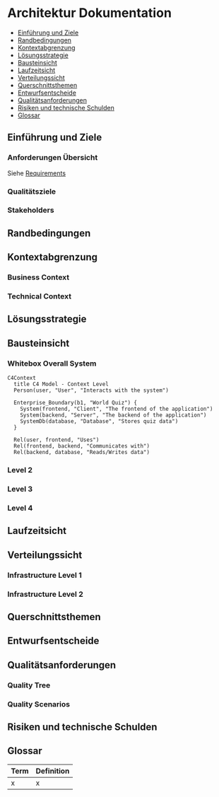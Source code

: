 # Architektur Dokumentation

- [Einführung und Ziele](#einführung-und-ziele)
- [Randbedingungen](#randbedingungen)
- [Kontextabgrenzung](#kontextabgrenzung)
- [Lösungsstrategie](#lösungsstrategie)
- [Bausteinsicht](#bausteinsicht)
- [Laufzeitsicht](#laufzeitsicht)
- [Verteilungssicht](#verteilungssicht)
- [Querschnittsthemen](#querschnittsthemen)
- [Entwurfsentscheide](#entwurfsentscheide)
- [Qualitätsanforderungen](#qualitätsanforderungen)
- [Risiken und technische Schulden](#risiken-und-technische-schulden)
- [Glossar](#glossar)

<!-- TODO: Übersicht über die Problemstellung (Auftrag und Ziel). -->

## Einführung und Ziele

### Anforderungen Übersicht

Siehe [Requirements](./Requirements.md)

### Qualitätsziele



### Stakeholders

<!-- TODO: Randbedingungen, welche bei der Lösung eingehalten werden müssen, z.B. bestehende Systeme, welche unterstützt werden müssen oder spezielle Anforderungen, welche den Lösungsraum einschränken. -->

## Randbedingungen

<!-- TODO: Anhand von Datenflüssen beschreiben wie das zu entwickelnde System eingesetzt wird.
Also Daten, welche Benutzer oder umgebende Systeme in das zu entwickelnde System einspeisen oder abgreifen.
Diese Beschreibung wird oft von einem Diagramm unterstützt, Dieses Diagram ist in VSK pflicht!
Hinweis: Hier Benutzerschnittstellen und externe Schnittstellen mit Version spezifizieren. -->

## Kontextabgrenzung

### Business Context

<!--

**<Diagram or Table>**

**<optionally: Explanation of external domain interfaces>**

-->

### Technical Context

<!--

**<Diagram or Table>**

**<optionally: Explanation of technical interfaces>**

**<Mapping Input/Output to Channels>**

-->

<!-- TODO: Gewählter Lösungsansatz mit Begründung beschreiben. Gefragt ist eine sehr kurze Zusammenfassung. -->

## Lösungsstrategie

<!-- TODO: Beschreibung der Bausteinsicht hinzufügen. Für VSK obligatorisch.
In Fall von VSK möchten wir alle vier Ebenen des C4-Modells sehen (Diagramme aber kein Code).
Zu allen Diagrammen wird eine Beschreibung erwartet. -->

## Bausteinsicht

### Whitebox Overall System

```mermaid
C4Context
  title C4 Model - Context Level
  Person(user, "User", "Interacts with the system")

  Enterprise_Boundary(b1, "World Quiz") {
    System(frontend, "Client", "The frontend of the application")
    System(backend, "Server", "The backend of the application")
    SystemDb(database, "Database", "Stores quiz data")
  }

  Rel(user, frontend, "Uses")
  Rel(frontend, backend, "Communicates with")
  Rel(backend, database, "Reads/Writes data")
```

<!--

TODO: Vollständiges System in seinem Kontext beschreiben.

_**<Overview Diagram>**_

Motivation::

_<text explanation>_

Contained Building Blocks::
_<Description of contained building block (black boxes)>_

Important Interfaces::
_<Description of important interfaces>_


#### <Name black box 1>

_<Purpose/Responsibility>_

_<Interface(s)>_

_<(Optional) Quality/Performance Characteristics>_

_<(Optional) Directory/File Location>_

_<(Optional) Fulfilled Requirements>_

_<(optional) Open Issues/Problems/Risks>_

#### <Name black box 2>

_<black box template>_

#### <Name black box n>

_<black box template>_

#### <Name interface 1>

...

#### <Name interface m>

-->

### Level 2

<!--

// TODO: Sicht auf Module, welche mehrere Komponenten umfassen (z.B. Teilsysteme oder Services).

#### White Box _<building block 1>_

_<white box template>_

#### White Box _<building block 2>_

_<white box template>_

...

#### White Box _<building block m>_

_<white box template>_

-->

### Level 3

<!--

TODO: Pro Modul, welches mehrere Komponenten umfasst ein Unterkapitel: Sicht in das Modul (Teilsystem, Service, etc.) hinein (z.B. Komponentendiagram).


#### White Box <_building block x.1_>

_<white box template>_

#### White Box <_building block x.2_>

_<white box template>_

#### White Box <_building block y.1_>

_<white box template>_

-->

### Level 4

<!--

// TODO: Pro Komponente ein Unterkapitel: Sicht in die Komponente hinein (z.B. Klassen und Interfaces bei Java).
// Hinweis: Nur für das Verständnis der Komponente relevante Details angeben.

#### White Box <_building block x.1_>

_<white box template>_

#### White Box <_building block x.2_>

_<white box template>_

#### White Box <_building block y.1_>

_<white box template>_

-->

<!-- TODO: Wo sinnvoll, Laufzeitsichten (z.B. mittels Sequenzdiagrammen) von interessanten oder kritischen Abläufen dokumentieren. -->

## Laufzeitsicht

<!--

### <Runtime Scenario 1>

* _<insert runtime diagram or textual description of the scenario>_
* _<insert description of the notable aspects of the interactions between the
building block instances depicted in this diagram.

-->

<!-- TODO: Beschreibung der Zuordnung von Komponenten zu den Systemen, auf welchen diese eingesetzt werden (auch genannt Deployment- oder Zielsysteme) sowie die Anforderungen an diese Zielsystem(e). Ggf. verschiedene Szenarios. -->

## Verteilungssicht

### Infrastructure Level 1

<!--
_**<Overview Diagram>**_

Motivation

_<explanation in text form>_

Quality and/or Performance Features

_<explanation in text form>_

Mapping of Building Blocks to Infrastructure
_<description of the mapping>_
-->

### Infrastructure Level 2

<!--

#### _<Infrastructure Element 1>_

_<diagram + explanation>_

#### _<Infrastructure Element 2>_

_<diagram + explanation>_

...

#### _<Infrastructure Element n>_

_<diagram + explanation>_
-->

<!-- TODO: Konzepte, welche mehrere Komponenten betreffen (z.B. Schnittstellen, Datenmodell, Testing, Sicherheit) beschreiben.
Hinweise:
- Hier die proprietäre Schnittstelle zwischen LoggerComponent und LoggerServer dokumentieren.
- Hier die Teststrategie dokumentieren (ca. ½ A4-Seite):
- Auf welchem Level (System, Komponente, Unit) wird welche Funktionalität getestet mit Begründung der Wahl.
- Welche Funktionalität wird automatisch getestet und welche manuell mit Begründung der Wahl.
- Welche Funktionalität wird nicht getestet mit Begründung, warum dies kein Problem ist.
- Zusätzliche Informationen, z.B. ob und für welche Funktionalitäten Test-First eingesetzt wird mit Begründung. -->

## Querschnittsthemen

<!--
### _<Concept 1>_

_<explanation>_



### _<Concept 2>_

_<explanation>_

...

### _<Concept n>_

_<explanation>_
-->

<!-- TODO: Entwurfsentscheide auflisten.
Hinweis: Hier die verwendeten Patterns (z.B. Adapter, Strategy) dokumentieren (jeweils mit Diagramm und kurzer Beschreibung).
-->

## Entwurfsentscheide

<!-- TODO: Beschreibung (als Auflistung) der Umsetzung von bekannten und relevanten «nicht funktionalen»-Anforderungen an das zu entwickelnde System.
 Beispiele:
 - Wie garantieren Sie das Ihr System die Antwort (Reply) zu einer Anforderung (Request) innerhalb von maximal 100ms versendet?
 - Wie garantieren Sie, dass Ihr System eine Verfügbarkeit von 99.9% hat?
 - Wie garantieren Sie das Nachrichten, welche vom System, erhalten werden nicht verloren gehen?
 - usw. -->

## Qualitätsanforderungen

### Quality Tree

### Quality Scenarios

<!-- TODO: Listen Sie hier Entscheidungen zu Architektur, Design, Modularisierung, Implementation, und Testing auf, welche später zu Problemen, Einschränkungen oder Mehraufwand in der Verwendung oder Weiterentwicklung der Umsetzung führen können. -->

## Risiken und technische Schulden

## Glossar

| Term | Definition |
| ---- | ---------- |
| x    | x          |
